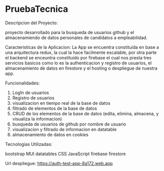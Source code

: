 # PruebaTecnica

Descripcion del Proyecto:

proyecto desarrollado para la busqueda de usuarios github y el almacenamiendo de datos personales de candidatos a empleabilidad.

Caracteristicas de la Aplicacion:
La App se encuentra constituida en base a una arquitectura redux, la cual la hace facilmente escalable, por otra parte el backend se enceuntra constituido por firebase el cual nos presta tres servicios basicos como lo es la authenticacion y registro de usuarios, el almacenamiento de datos en firestore y el hosting o despliegue de nuestra app.  


Funcionalidades:

1. LogIn de usuarios 
2. Registro de usuarios
3. visualizacion en tiempo real de la base de datos
4. filtrado de elementos de la base de datos
5. CRUD de los elementos de la base de datos (edita, elimina, almacena, y visualiza la informacion)  
6. busqueda de usuarios de github por nombre de usuario
7. visualizacion y filtrado de informacion en datatable
8. almacenamiento de datos en cookies 

Tecnologias Utilizadas:

bootstrap
MUI datatables
CSS
JavaScript
firebase
firestore

Url despliegue:
https://auth-test-app-8a172.web.app

